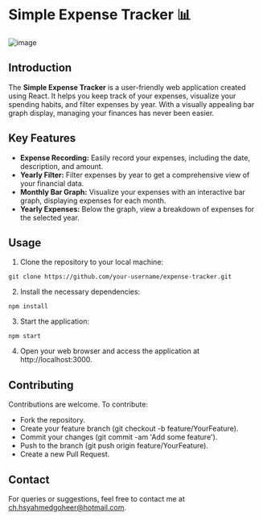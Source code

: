 # Simple Expense Tracker 📊

![image](https://github.com/Hasnat-Ahmed-Goheer/expense-tracker/assets/126459187/b952b872-d0c3-4626-a23d-4eb98fa41bd0)

## Introduction

The **Simple Expense Tracker** is a user-friendly web application created using React. It helps you keep track of your expenses, visualize your spending habits, and filter expenses by year. With a visually appealing bar graph display, managing your finances has never been easier.

## Key Features

- **Expense Recording:** Easily record your expenses, including the date, description, and amount.
- **Yearly Filter:** Filter expenses by year to get a comprehensive view of your financial data.
- **Monthly Bar Graph:** Visualize your expenses with an interactive bar graph, displaying expenses for each month.
- **Yearly Expenses:** Below the graph, view a breakdown of expenses for the selected year.

## Usage

1. Clone the repository to your local machine:
```
git clone https://github.com/your-username/expense-tracker.git
```   
2. Install the necessary dependencies:
```
npm install
```
3. Start the application:
```
npm start
```
4. Open your web browser and access the application at http://localhost:3000.

## Contributing

Contributions are welcome. To contribute:

- Fork the repository.
- Create your feature branch (git checkout -b feature/YourFeature).
- Commit your changes (git commit -am 'Add some feature').
- Push to the branch (git push origin feature/YourFeature).
- Create a new Pull Request.

## Contact

For queries or suggestions, feel free to contact me at [ch.hsyahmedgoheer@hotmail.com](mailto:ch.hsyahmedgoheer@hotmail.com).
